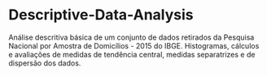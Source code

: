 # Descriptive-Data-Analysis
Análise descritiva básica de um conjunto de dados retirados da Pesquisa Nacional por Amostra de Domicílios - 2015 do IBGE.
Histogramas, cálculos e avaliações de medidas de tendência central, medidas separatrizes e de dispersão dos dados.
